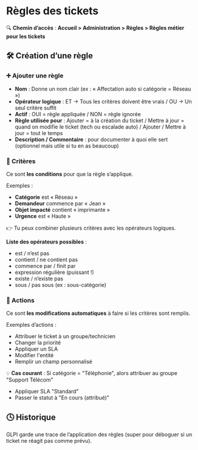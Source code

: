 # Règles des tickets

🔍 **Chemin d’accès** : **Accueil > Administration > Règles > Règles métier pour les tickets**

## **🛠️ Création d’une règle**

### **➕ Ajouter une règle**

- **Nom** : Donne un nom clair (ex : « Affectation auto si catégorie = Réseau »)
- **Opérateur logique** : ET → Tous les critères doivent être vrais / OU → Un seul critère suffit
- **Actif** : OUI = règle appliquée / NON = règle ignorée
- **Règle utilisée pour** : Ajouter = à la création du ticket / Mettre à jour = quand on modifie le ticket (tech ou escalade auto) / Ajouter / Mettre à jour = tout le temps
- **Description / Commentaire** : pour documenter à quoi elle sert (optionnel mais utile si tu en as beaucoup)



### **🎯 Critères**

Ce sont **les conditions** pour que la règle s’applique.

Exemples : 
- **Catégorie** est « Réseau »
- **Demandeur** commence par « Jean »
- **Objet impacté** contient « imprimante »
- **Urgence** est « Haute »

👉 Tu peux combiner plusieurs critères avec les opérateurs logiques.

**Liste des opérateurs possibles** :

- est / n’est pas
- contient / ne contient pas
- commence par / finit par
- expression régulière (puissant !)
- existe / n’existe pas
- sous / pas sous (ex : sous-catégorie)



### **🧾 Actions**

Ce sont **les modifications automatiques** à faire si les critères sont remplis.

Exemples d’actions :

- Attribuer le ticket à un groupe/technicien
- Changer la priorité
- Appliquer un SLA
- Modifier l'entité
- Remplir un champ personnalisé

💡 **Cas courant** : Si catégorie = "Téléphonie", alors attribuer au groupe "Support Télécom"

- Appliquer SLA "Standard"
- Passer le statut à "En cours (attribué)"



## **🕓 Historique**

GLPI garde une trace de l’application des règles (super pour déboguer si un ticket ne réagit pas comme prévu).

